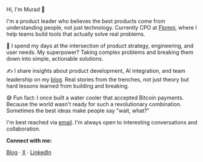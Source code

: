 Hi, I'm Murad 👋

I'm a product leader who believes the best products come from understanding people, not just technology. Currently CPO at [Flomni](https://flomni.com/en), where I help teams build tools that actually solve real problems.

🚀 I spend my days at the intersection of product strategy, engineering, and user needs. My superpower? Taking complex problems and breaking them down into simple, actionable solutions.

✍️ I share insights about product development, AI integration, and team leadership on my [blog](https://murabcd.vercel.app). Real stories from the trenches, not just theory but hard lessons learned from building and breaking.

😅 Fun fact: I once built a water cooler that accepted Bitcoin payments. Because the world wasn't ready for such a revolutionary combination. Sometimes the best ideas make people say "wait, what?"

I'm best reached via [email](mailto:murad.pmanager@google.com). I'm always open to interesting conversations and collaboration.

**Connect with me:**

[Blog](https://murabcd.vercel.app) · [X](https://x.com/murabcd) · [LinkedIn](https://www.linkedin.com/in/murabcd/)
